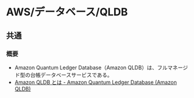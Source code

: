 # AWS/データベース/QLDB

## 共通

### 概要

- Amazon Quantum Ledger Database（Amazon QLDB）は、フルマネージド型の台帳データベースサービスである。
- [Amazon QLDB とは - Amazon Quantum Ledger Database (Amazon QLDB)](https://docs.aws.amazon.com/ja_jp/qldb/latest/developerguide/what-is.html)
